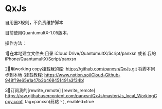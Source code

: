 # QxJs
自用圈X规则，不负责维护脚本

目前使用QuantumultX-1.05版本，

操作方法：

1⃣️在本地建立文件夹
目录 iCloud Drive/QuantumultX/Script/panxsn
或者 我的iPhone/QuantumultX/Script/panxsn

2⃣️用working copy挂载我的库:
https://github.com/panxsn/QxJs.git
将脚本同步到本地
(挂载教程: https://www.notion.so/iCloud-Github-948f19e65e1a47b3b468451491a3f34b)

3⃣️订阅我的[rewrite_remote]
[rewrite_remote]
https://raw.githubusercontent.com/panxsn/QxJs/master/Js_local_WorkingCopy.conf, tag=panxsn(蔠點丶), enabled=true
